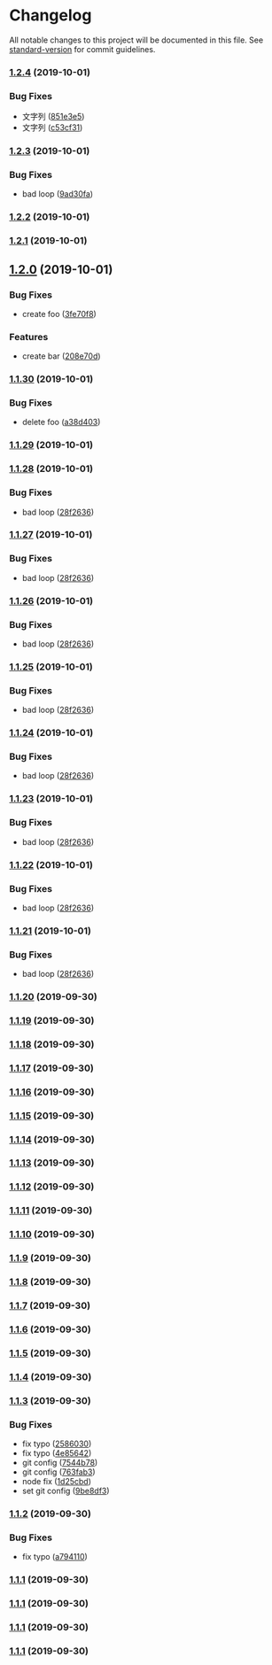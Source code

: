# Changelog

All notable changes to this project will be documented in this file. See [standard-version](https://github.com/conventional-changelog/standard-version) for commit guidelines.

### [1.2.4](https://github.com/shiba328/npm-study-hello-world/compare/v1.2.3...v1.2.4) (2019-10-01)


### Bug Fixes

* 文字列 ([851e3e5](https://github.com/shiba328/npm-study-hello-world/commit/851e3e5))
* 文字列 ([c53cf31](https://github.com/shiba328/npm-study-hello-world/commit/c53cf31))

### [1.2.3](https://github.com/shiba328/npm-study-hello-world/compare/v1.2.2...v1.2.3) (2019-10-01)


### Bug Fixes

* bad loop ([9ad30fa](https://github.com/shiba328/npm-study-hello-world/commit/9ad30fa))

### [1.2.2](https://github.com/shiba328/npm-study-hello-world/compare/v1.2.1...v1.2.2) (2019-10-01)

### [1.2.1](https://github.com/shiba328/npm-study-hello-world/compare/v1.2.0...v1.2.1) (2019-10-01)

## [1.2.0](https://github.com/shiba328/npm-study-hello-world/compare/v1.1.30...v1.2.0) (2019-10-01)


### Bug Fixes

* create foo ([3fe70f8](https://github.com/shiba328/npm-study-hello-world/commit/3fe70f8))


### Features

* create bar ([208e70d](https://github.com/shiba328/npm-study-hello-world/commit/208e70d))

### [1.1.30](https://github.com/shiba328/npm-study-hello-world/compare/v1.1.29...v1.1.30) (2019-10-01)


### Bug Fixes

* delete foo ([a38d403](https://github.com/shiba328/npm-study-hello-world/commit/a38d403))

### [1.1.29](https://github.com/shiba328/npm-study-hello-world/compare/v1.1.28...v1.1.29) (2019-10-01)

### [1.1.28](https://github.com/shiba328/npm-study-hello-world/compare/v1.1.20...v1.1.28) (2019-10-01)


### Bug Fixes

* bad loop ([28f2636](https://github.com/shiba328/npm-study-hello-world/commit/28f2636))

### [1.1.27](https://github.com/shiba328/npm-study-hello-world/compare/v1.1.20...v1.1.27) (2019-10-01)


### Bug Fixes

* bad loop ([28f2636](https://github.com/shiba328/npm-study-hello-world/commit/28f2636))

### [1.1.26](https://github.com/shiba328/npm-study-hello-world/compare/v1.1.20...v1.1.26) (2019-10-01)


### Bug Fixes

* bad loop ([28f2636](https://github.com/shiba328/npm-study-hello-world/commit/28f2636))

### [1.1.25](https://github.com/shiba328/npm-study-hello-world/compare/v1.1.20...v1.1.25) (2019-10-01)


### Bug Fixes

* bad loop ([28f2636](https://github.com/shiba328/npm-study-hello-world/commit/28f2636))

### [1.1.24](https://github.com/shiba328/npm-study-hello-world/compare/v1.1.20...v1.1.24) (2019-10-01)


### Bug Fixes

* bad loop ([28f2636](https://github.com/shiba328/npm-study-hello-world/commit/28f2636))

### [1.1.23](https://github.com/shiba328/npm-study-hello-world/compare/v1.1.20...v1.1.23) (2019-10-01)


### Bug Fixes

* bad loop ([28f2636](https://github.com/shiba328/npm-study-hello-world/commit/28f2636))

### [1.1.22](https://github.com/shiba328/npm-study-hello-world/compare/v1.1.20...v1.1.22) (2019-10-01)


### Bug Fixes

* bad loop ([28f2636](https://github.com/shiba328/npm-study-hello-world/commit/28f2636))

### [1.1.21](https://github.com/shiba328/npm-study-hello-world/compare/v1.1.20...v1.1.21) (2019-10-01)


### Bug Fixes

* bad loop ([28f2636](https://github.com/shiba328/npm-study-hello-world/commit/28f2636))

### [1.1.20](https://github.com/shiba328/npm-study-hello-world/compare/v1.1.19...v1.1.20) (2019-09-30)

### [1.1.19](https://github.com/shiba328/npm-study-hello-world/compare/v1.1.18...v1.1.19) (2019-09-30)

### [1.1.18](https://github.com/shiba328/npm-study-hello-world/compare/v1.1.17...v1.1.18) (2019-09-30)

### [1.1.17](https://github.com/shiba328/npm-study-hello-world/compare/v1.1.16...v1.1.17) (2019-09-30)

### [1.1.16](https://github.com/shiba328/npm-study-hello-world/compare/v1.1.15...v1.1.16) (2019-09-30)

### [1.1.15](https://github.com/shiba328/npm-study-hello-world/compare/v1.1.14...v1.1.15) (2019-09-30)

### [1.1.14](https://github.com/shiba328/npm-study-hello-world/compare/v1.1.13...v1.1.14) (2019-09-30)

### [1.1.13](https://github.com/shiba328/npm-study-hello-world/compare/v1.1.12...v1.1.13) (2019-09-30)

### [1.1.12](https://github.com/shiba328/npm-study-hello-world/compare/v1.1.11...v1.1.12) (2019-09-30)

### [1.1.11](https://github.com/shiba328/npm-study-hello-world/compare/v1.1.10...v1.1.11) (2019-09-30)

### [1.1.10](https://github.com/shiba328/npm-study-hello-world/compare/v1.1.9...v1.1.10) (2019-09-30)

### [1.1.9](https://github.com/shiba328/npm-study-hello-world/compare/v1.1.8...v1.1.9) (2019-09-30)

### [1.1.8](https://github.com/shiba328/npm-study-hello-world/compare/v1.1.7...v1.1.8) (2019-09-30)

### [1.1.7](https://github.com/shiba328/npm-study-hello-world/compare/v1.1.6...v1.1.7) (2019-09-30)

### [1.1.6](https://github.com/shiba328/npm-study-hello-world/compare/v1.1.5...v1.1.6) (2019-09-30)

### [1.1.5](https://github.com/shiba328/npm-study-hello-world/compare/v1.1.4...v1.1.5) (2019-09-30)

### [1.1.4](https://github.com/shiba328/npm-study-hello-world/compare/v1.1.3...v1.1.4) (2019-09-30)

### [1.1.3](https://github.com/shiba328/npm-study-hello-world/compare/v1.1.2...v1.1.3) (2019-09-30)


### Bug Fixes

* fix typo ([2586030](https://github.com/shiba328/npm-study-hello-world/commit/2586030))
* fix typo ([4e85642](https://github.com/shiba328/npm-study-hello-world/commit/4e85642))
* git config ([7544b78](https://github.com/shiba328/npm-study-hello-world/commit/7544b78))
* git config ([763fab3](https://github.com/shiba328/npm-study-hello-world/commit/763fab3))
* node fix ([1d25cbd](https://github.com/shiba328/npm-study-hello-world/commit/1d25cbd))
* set git config ([9be8df3](https://github.com/shiba328/npm-study-hello-world/commit/9be8df3))

### [1.1.2](https://github.com/shiba328/npm-study-hello-world/compare/v1.1.1...v1.1.2) (2019-09-30)


### Bug Fixes

* fix typo ([a794110](https://github.com/shiba328/npm-study-hello-world/commit/a794110))

### [1.1.1](https://github.com/shiba328/npm-study-hello-world/compare/v1.1.0...v1.1.1) (2019-09-30)

### [1.1.1](https://github.com/shiba328/npm-study-hello-world/compare/v1.1.0...v1.1.1) (2019-09-30)

### [1.1.1](https://github.com/shiba328/npm-study-hello-world/compare/v1.1.0...v1.1.1) (2019-09-30)

### [1.1.1](https://github.com/shiba328/npm-study-hello-world/compare/v1.1.0...v1.1.1) (2019-09-30)
